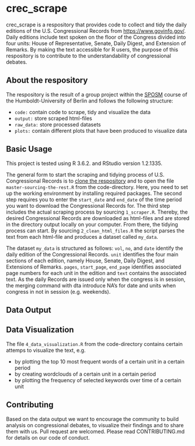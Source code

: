 # crec_scrape
crec_scrape is a respository that provides code to collect and tidy the daily editions of the U.S. Congressional Records from https://www.govinfo.gov/. Daily editions include text spoken on the floor of the Congress divided into four units: House of Representative, Senate, Daily Digest, and Extension of Remarks. By making the text accessible for R users, the purpose of this respository is to contribute to the understandability of congressional debates. 

## About the respository
The respository is the result of a group project within the [SPOSM](https://github.com/joachim-gassen/sposm) course of the Humboldt-University of Berlin and follows the following structure:

* `code:` contain code to scrape, tidy and visualize the data
* `output:` store scraped html-files
* `raw_data:` store processed datasets
* `plots:` contain different plots that have been produced to visualize data

## Basic Usage
This project is tested using R 3.6.2. and RStudio version 1.2.1335.

The general form to start the scraping and tidying process of U.S. Congressional Records is to [clone the respository](https://help.github.com/en/github/creating-cloning-and-archiving-repositories/cloning-a-repository) and to open the file `master-sourcing-the-rest.R` from the code-directory. 
Here, you need to set up the working environment by installing required packages. The second step requires you to enter the `start_date` and `end_date` of the time period you want to download the Congressional Records for. The third step includes the actual scraping process by sourcing `1_scraper.R`. Thereby, the desired Congressional Records are downloaded as html-files and are stored in the directory output locally on your computer. From there, the tidying process can start. By sourcing `2_clean_html_files.R` the script parses the text from each html-file and produces a dataset called `my_data`. 

The dataset `my_data` is structured as follows: `vol`, `no`, and `date` identify the daily edition of the Congressional Records. `unit` identifies the four main sections of each edition, namely House, Senate, Daily Digest, and Extensions of Remarks. `pages`, `start_page`, `end_page` identifies associated page numbers for each unit in the edition and `text` contains the associated text. As the daily Records are issued only when the congress is in session, the merging command with dta introduce NA’s for date and units when congress in not in session (e.g. weekends). 

## Data Output

## Data Visualization
The file `4_data_visualization.R` from the code-directory contains certain attemps to visualize the text, e.g. 
* by plotting the top 10 most frequent words of a certain unit in a certain period
* by creating wordclouds of a certain unit in a certain period
* by plotting the frequency of selected keywords over time of a certain unit 

## Contributing
Based on the data output we want to encourage the community to build analysis on congressional debates, to visualize their findings and to share them with us. Pull request are welcomed. Please read CONTRIBUTING.md for details on our code of conduct.
